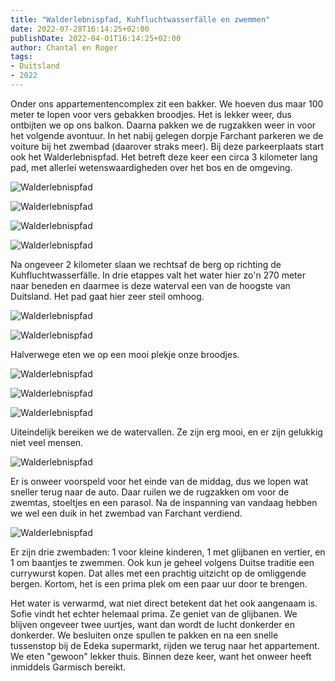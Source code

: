 ```yaml
---
title: "Walderlebnispfad, Kuhfluchtwasserfälle en zwemmen"
date: 2022-07-28T16:14:25+02:00
publishDate: 2022-04-01T16:14:25+02:00
author: Chantal en Roger
tags:
- Duitsland
- 2022
---
```


Onder ons appartementencomplex zit een bakker. We hoeven dus maar 100 meter te lopen voor vers gebakken broodjes. Het is lekker weer, dus ontbijten we op ons balkon. Daarna pakken we de rugzakken weer in voor het volgende avontuur. In het nabij gelegen dorpje Farchant parkeren we de voiture bij het zwembad (daarover straks meer). Bij deze parkeerplaats start ook het Walderlebnispfad. Het betreft deze keer een circa 3 kilometer lang pad, met allerlei wetenswaardigheden over het bos en de omgeving.

![Walderlebnispfad](./images/IMG_1292.JPG)

![Walderlebnispfad](./images/IMG_1303.png)

![Walderlebnispfad](./images/IMG_3600.JPG)

![Walderlebnispfad](./images/IMG_3610.JPG)

Na ongeveer 2 kilometer slaan we rechtsaf de berg op richting de Kuhfluchtwasserfälle. In drie etappes valt het water hier zo'n 270 meter naar beneden en daarmee is deze waterval een van de hoogste van Duitsland. Het pad gaat hier zeer steil omhoog.

![Walderlebnispfad](./images/IMG_3616.JPG)

![Walderlebnispfad](./images/IMG_3620.JPG)

Halverwege eten we op een mooi plekje onze broodjes.

![Walderlebnispfad](./images/IMG_1326.JPG)

![Walderlebnispfad](./images/IMG_3634.JPG)

![Walderlebnispfad](./images/IMG_3648.JPG)

Uiteindelijk bereiken we de watervallen. Ze zijn erg mooi, en er zijn gelukkig niet veel mensen.

![Walderlebnispfad](./images/IMG_1333.png)

Er is onweer voorspeld voor het einde van de middag, dus we lopen wat sneller terug naar de auto. Daar ruilen we de rugzakken om voor de zwemtas, stoeltjes en een parasol. Na de inspanning van vandaag hebben we wel een duik in het zwembad van Farchant verdiend.

![Walderlebnispfad](./images/freibad.jpg)

Er zijn drie zwembaden: 1 voor kleine kinderen, 1 met glijbanen en vertier, en 1 om baantjes te zwemmen. Ook kun je geheel volgens Duitse traditie een currywurst kopen. Dat alles met een prachtig uitzicht op de omliggende bergen. Kortom, het is een prima plek om een paar uur door te brengen.

Het water is verwarmd, wat niet direct betekent dat het ook aangenaam is. Sofie vindt het echter helemaal prima. Ze geniet van de glijbanen. We blijven ongeveer twee uurtjes, want dan wordt de lucht donkerder en donkerder. We besluiten onze spullen te pakken en na een snelle tussenstop bij de Edeka supermarkt, rijden we terug naar het appartement. We eten "gewoon" lekker thuis. Binnen deze keer, want het onweer heeft inmiddels Garmisch bereikt.

